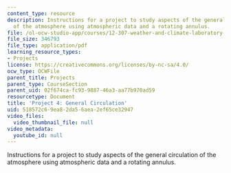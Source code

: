 ```yaml
---
content_type: resource
description: Instructions for a project to study aspects of the general circulation
  of the atmosphere using atmospheric data and a rotating annulus.
file: /ol-ocw-studio-app/courses/12-307-weather-and-climate-laboratory-spring-2009/518572c69ea82da56aea2ef65ce32947_climatology_lab.pdf
file_size: 346793
file_type: application/pdf
learning_resource_types:
- Projects
license: https://creativecommons.org/licenses/by-nc-sa/4.0/
ocw_type: OCWFile
parent_title: Projects
parent_type: CourseSection
parent_uid: 02f674ca-fc93-9887-46a3-aa77b970ad59
resourcetype: Document
title: 'Project 4: General Circulation'
uid: 518572c6-9ea8-2da5-6aea-2ef65ce32947
video_files:
  video_thumbnail_file: null
video_metadata:
  youtube_id: null
---
```

Instructions for a project to study aspects of the general circulation of the atmosphere using atmospheric data and a rotating annulus.